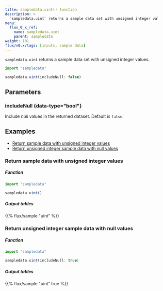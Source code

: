 ```yaml
---
title: sampledata.uint() function
description: >
  `sampledata.uint` returns a sample data set with unsigned integer values.
menu:
  flux_0_x_ref:
    name: sampledata.uint
    parent: sampledata
weight: 101
flux/v0.x/tags: [inputs, sample data]
---
```


`sampledata.uint` returns a sample data set with unsigned integer values.

```js
import "sampledata"

sampledata.uint(includeNull: false)
```

## Parameters

### includeNull {data-type="bool"}
Include _null_ values in the returned dataset.
Default is `false`.

## Examples

- [Return sample data with unsigned integer values](#return-sample-data-with-unsigned-integer-values)
- [Return unsigned integer sample data with null values](#return-unsigned-integer-sample-data-with-null-values)

### Return sample data with unsigned integer values

##### Function
```js
import "sampledata"

sampledata.uint()
```
##### Output tables
{{% flux/sample "uint" %}}

### Return unsigned integer sample data with null values

##### Function
```js
import "sampledata"

sampledata.uint(includeNull: true)
```

##### Output tables
{{% flux/sample "uint" true %}}